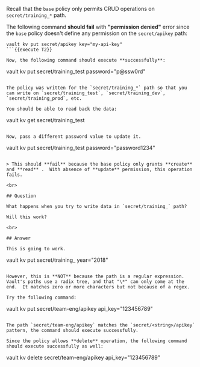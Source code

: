 Recall that the `base` policy only permits CRUD operations on `secret/training_*` path.  

The following command **should fail** with **"permission denied"** error since the `base` policy doesn't define any permission on the `secret/apikey` path:

```
vault kv put secret/apikey key="my-api-key"
```{{execute T2}}

Now, the following command should execute **successfully**:

```
vault kv put secret/training_test password="p@ssw0rd"
```{{execute T2}}

The policy was written for the `secret/training_*` path so that you can write on `secret/training_test`, `secret/training_dev`, `secret/training_prod`, etc.

You should be able to read back the data:

```
vault kv get secret/training_test
```{{execute T2}}

Now, pass a different password value to update it.

```
vault kv put secret/training_test password="password1234"
```{{execute T2}}

> This should **fail** because the base policy only grants **create** and **read** .  With absence of **update** permission, this operation fails.

<br>

## Question

What happens when you try to write data in `secret/training_` path?

Will this work?
￼
<br>

## Answer

This is going to work.

```
vault kv put secret/training_ year="2018"
```{{execute T2}}

However, this is **NOT** because the path is a regular expression.  Vault's paths use a radix tree, and that "\*" can only come at the end.  It matches zero or more characters but not because of a regex.

Try the following command:

```
vault kv put secret/team-eng/apikey api_key="123456789"
```{{execute T2}}

The path `secret/team-eng/apikey` matches the `secret/<string>/apikey` pattern, the command should execute successfully.

Since the policy allows **delete** operation, the following command should execute successfully as well:

```
vault kv delete secret/team-eng/apikey api_key="123456789"
```{{execute T2}}
